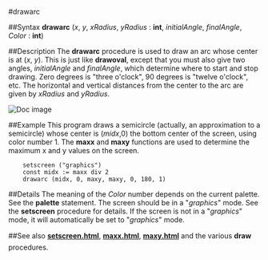 
#drawarc

##Syntax
**drawarc** (_x_, _y_, _xRadius_, _yRadius_ : **int**, 
_initialAngle_, _finalAngle_, _Color_ : **int**)




##Description
The **drawarc** procedure is used to draw an arc whose center is at (_x_, _y_). This is just like **drawoval**, except that you must also give two angles, _initialAngle_ and _finalAngle_, which determine where to start and stop drawing. Zero degrees is "three o'clock", 90 degrees is "twelve o'clock", etc. The horizontal and vertical distances from the center to the arc are given by _xRadius_ and _yRadius_.

![Doc image](drawarc01.gif)


##Example
This program draws a semicircle (actually, an approximation to a semicircle) whose center is (_midx_,0) the bottom center of the screen, using color number 1. The **maxx** and **maxy** functions are used to determine the maximum x and y values on the screen.


        setscreen ("graphics")
        const midx := maxx div 2
        drawarc (midx, 0, maxy, maxy, 0, 180, 1)
##Details
The meaning of the _Color_ number depends on the current palette. See the **palette** statement.
The screen should be in a "_graphics_" mode. See the **setscreen** procedure for details. If the screen is not in a "_graphics_" mode, it will automatically be set to "_graphics_" mode.



##See also
**[setscreen.html](setscreen)**, **[maxx.html](maxx)**, **[maxy.html](maxy)** and the various **draw&#133;** procedures.


